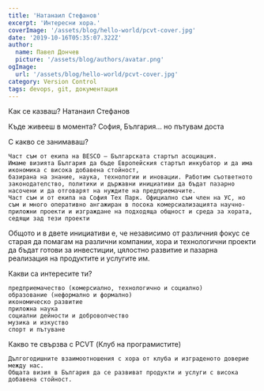 ```yaml
---
title: 'Натанаил Стефанов'
excerpt: 'Интересни хора.'
coverImage: '/assets/blog/hello-world/pcvt-cover.jpg'
date: '2019-10-16T05:35:07.322Z'
author:
  name: Павел Дончев
  picture: '/assets/blog/authors/avatar.png'
ogImage:
  url: '/assets/blog/hello-world/pcvt-cover.jpg'
category: Version Control
tags: devops, git, документация
---
```

Как се казваш?
Натанаил Стефанов

Къде живееш в момента?
София, България… но пътувам доста

С какво се занимаваш?

    Част съм от екипа на BESCO – Българската стартъп асоциация.
    Имаме визията България да бъде Европейския стартъп инкубатор и да има икономика с висока добавена стойност,
    базирана на знание, наука, технологии и иновации. Работим съответното законодателство, политики и държавни инициативи да бъдат пазарнo насочени и да отговарят на нуждите на предприемачите. 
    Част съм и от екипа на София Тех Парк. Официално съм член на УС, но съм и много оперативно ангажиран в посока комерсиализацията научно-приложни проекти и изграждане на подходяща общност и среда за хората, седящи зад тези проекти

Общото и в двете инициативи е, че независимо от различния фокус се старая да помагам на различни компании, хора и технологични проекти да бъдат готови за инвестиции, цялостно развитие и пазарна реализация на продуктите и услугите им. 

Какви са интересите ти?

    предприемачество (комерсиално, технологично и социално)
    образование (неформално и формално)
    икономическо развитие
    приложна наука
    социални дейности и доброволчество
    музика и изкуство 
    спорт и пътуване

Какво те свързва с PCVT (Клуб на програмистите)

    Дългогодишните взаимоотношения с хора от клуба и изграденото доверие между нас. 
    Общата визия в България да се развиват продукти и услуги с висока добавена стойност. 
